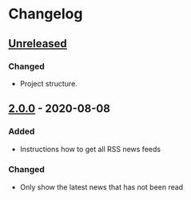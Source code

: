 # Changelog

## [Unreleased]

### Changed

- Project structure.

## [2.0.0] - 2020-08-08

### Added

- Instructions how to get all RSS news feeds

### Changed

- Only show the latest news that has not been read

[Unreleased]: https://github.com/030/informado/compare/2.0.0...HEAD
[2.0.0]: https://github.com/030/informado/compare/1.4.0...2.0.0
[1.4.0]: https://github.com/030/informado/releases/tag/1.4.0
